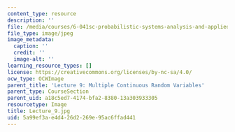 ```yaml
---
content_type: resource
description: ''
file: /media/courses/6-041sc-probabilistic-systems-analysis-and-applied-probability-fall-2013/5a99ef3ae4d426d2269e95ac6ffad441_Lecture_9.jpg
file_type: image/jpeg
image_metadata:
  caption: ''
  credit: ''
  image-alt: ''
learning_resource_types: []
license: https://creativecommons.org/licenses/by-nc-sa/4.0/
ocw_type: OCWImage
parent_title: 'Lecture 9: Multiple Continuous Random Variables'
parent_type: CourseSection
parent_uid: a18c5ed7-4174-bfa2-8380-13a303933305
resourcetype: Image
title: Lecture_9.jpg
uid: 5a99ef3a-e4d4-26d2-269e-95ac6ffad441
---
```

